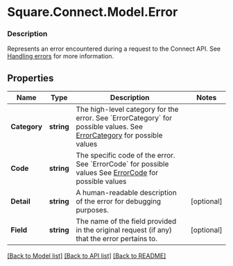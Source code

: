 # Square.Connect.Model.Error

### Description

Represents an error encountered during a request to the Connect API.  See [Handling errors](#handlingerrors) for more information.

## Properties

Name | Type | Description | Notes
------------ | ------------- | ------------- | -------------
**Category** | **string** | The high-level category for the error. See &#x60;ErrorCategory&#x60; for possible values. See [ErrorCategory](#type-errorcategory) for possible values | 
**Code** | **string** | The specific code of the error. See &#x60;ErrorCode&#x60; for possible values See [ErrorCode](#type-errorcode) for possible values | 
**Detail** | **string** | A human-readable description of the error for debugging purposes. | [optional] 
**Field** | **string** | The name of the field provided in the original request (if any) that the error pertains to. | [optional] 



[[Back to Model list]](../README.md#documentation-for-models) [[Back to API list]](../README.md#documentation-for-api-endpoints) [[Back to README]](../README.md)

